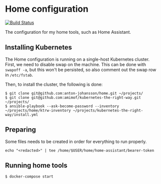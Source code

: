# Home configuration

[![Build Status](https://travis-ci.org/anton-johansson/home.svg?branch=master)](https://travis-ci.org/anton-johansson/home)

The configuration for my home tools, such as Home Assistant.


## Installing Kubernetes

The Home configuration is running on a single-host Kubernetes cluster. First, we need to disable swap on the machine. This can be done with `swapoff -a`, but this won't be persisted, so also comment out the swap row in `/etc/fstab`.

Then, to install the cluster, the following is done:

```shell
$ git clone git@github.com:anton-johansson/home.git ~/projects/
$ git clone git@github.com:amimof/kubernetes-the-right-way.git ~/projects/
$ ansible-playbook --ask-become-password --inventory ~/projects/home/ktrw-inventory ~/projects/kubernetes-the-right-way/install.yml
```


## Preparing

Some files needs to be created in order for everything to run properly.

```shell
echo "<redacted>" | tee /home/$USER/home/home-assistant/bearer-token
```

## Running home tools

```shell
$ docker-compose start
```
